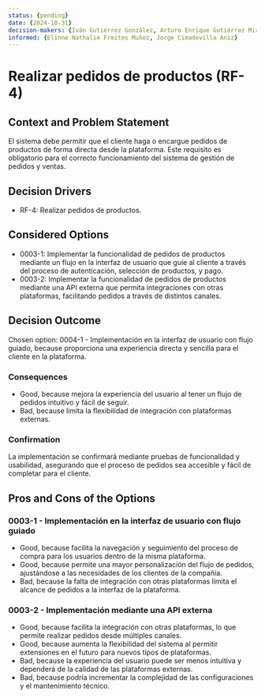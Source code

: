 ```yaml
---
status: {pending}
date: {2024-10-31}
decision-makers: {Iván Gutiérrez González, Arturo Enrique Gutiérrez Mirandona}
informed: {Elinne Nathalie Freites Muñoz, Jorge Cimadevilla Aniz}
--- 
```


# Realizar pedidos de productos (RF-4)

## Context and Problem Statement

El sistema debe permitir que el cliente haga o encargue pedidos de productos de forma directa desde la plataforma. Este requisito es obligatorio para el correcto funcionamiento del sistema de gestión de pedidos y ventas.

## Decision Drivers

* RF-4: Realizar pedidos de productos.


## Considered Options

* 0003-1: Implementar la funcionalidad de pedidos de productos mediante un flujo en la interfaz de usuario que guíe al cliente a través del proceso de autenticación, selección de productos, y pago.
* 0003-2: Implementar la funcionalidad de pedidos de productos mediante una API externa que permita integraciones con otras plataformas, facilitando pedidos a través de distintos canales.

## Decision Outcome

Chosen option: 0004-1 - Implementación en la interfaz de usuario con flujo guiado, because proporciona una experiencia directa y sencilla para el cliente en la plataforma.

### Consequences

* Good, because mejora la experiencia del usuario al tener un flujo de pedidos intuitivo y fácil de seguir.
* Bad, because limita la flexibilidad de integración con plataformas externas.

### Confirmation

La implementación se confirmará mediante pruebas de funcionalidad y usabilidad, asegurando que el proceso de pedidos sea accesible y fácil de completar para el cliente.

## Pros and Cons of the Options

### 0003-1 - Implementación en la interfaz de usuario con flujo guiado

* Good, because facilita la navegación y seguimiento del proceso de compra para los usuarios dentro de la misma plataforma.
* Good, because permite una mayor personalización del flujo de pedidos, ajustándose a las necesidades de los clientes de la compañía.
* Bad, because la falta de integración con otras plataformas limita el alcance de pedidos a la interfaz de la plataforma.

### 0003-2 - Implementación mediante una API externa

* Good, because facilita la integración con otras plataformas, lo que permite realizar pedidos desde múltiples canales.
* Good, because aumenta la flexibilidad del sistema al permitir extensiones en el futuro para nuevos tipos de plataformas.
* Bad, because la experiencia del usuario puede ser menos intuitiva y dependerá de la calidad de las plataformas externas.
* Bad, because podría incrementar la complejidad de las configuraciones y el mantenimiento técnico.
